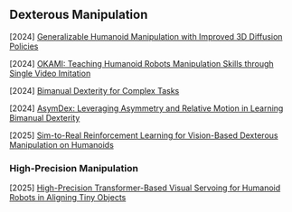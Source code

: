 ## Dexterous Manipulation

[2024] [Generalizable Humanoid Manipulation with Improved 3D Diffusion Policies](https://arxiv.org/abs/2410.10803)

[2024] [OKAMI: Teaching Humanoid Robots Manipulation Skills through Single Video Imitation](https://arxiv.org/abs/2410.11792)

[2024] [Bimanual Dexterity for Complex Tasks](https://openreview.net/pdf?id=55tYfHvanf)

[2024] [AsymDex: Leveraging Asymmetry and Relative Motion in Learning Bimanual Dexterity](https://arxiv.org/abs/2411.13020)

[2025] [Sim-to-Real Reinforcement Learning for Vision-Based Dexterous Manipulation on Humanoids](https://arxiv.org/abs/2502.20396)



### High-Precision Manipulation

[2025] [High-Precision Transformer-Based Visual Servoing for Humanoid Robots in Aligning Tiny Objects](https://arxiv.org/abs/2503.04862)